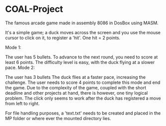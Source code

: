 # COAL-Project

The famous arcade game made in assembly 8086 in DosBox using MASM.

It's a simple game; a duck moves across the screen and you use the mouse cursor to click on it, to register a 'hit'. One hit = 2 points.

Mode 1:

The user has 5 bullets.
To advance to the next round, you need to score at least 6 points.
The difficulty level is easy, with the duck flying at a slower pace.
Mode 2:

The user has 3 bullets
The duck flies at a faster pace, increasing the challenge.
The user needs to score 4 points to complete this mode and end the game.
Due to the complexity of the game, coupled with the short deadline and other projects at hand, there is however, one tiny logical problem. The click only seems to work after the duck has registered a move from left to right.

For file handling purposes, a 'text.txt' needs to be created and placed in the MP folder or where ever the mounted directory lies.
